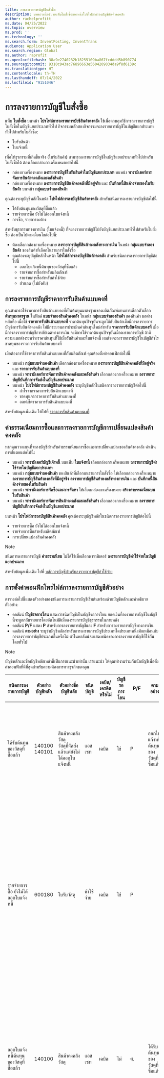 ```yaml
---
title: การลงรายการบัญชีใบสั่งซื้อ
description: บทความนี้อธิบายแท็บใบสั่งซื้อของหน้าโปรไฟล์การลงบัญชีสินค้าคงคลัง
author: rachelprofitt
ms.date: 04/25/2022
ms.topic: overview
ms.prod: ''
ms.technology: ''
ms.search.form: InventPosting, InventTrans
audience: Application User
ms.search.region: Global
ms.author: raprofit
ms.openlocfilehash: 38a9e2740232b18255109ba867fcdddd5b890774
ms.sourcegitcommit: 9310c943ac76896663e5604209034da9f8d6139c
ms.translationtype: HT
ms.contentlocale: th-TH
ms.lasthandoff: 07/14/2022
ms.locfileid: "9151046"
---
```

# <a name="purchase-order-posting"></a>การลงรายการบัญชีใบสั่งซื้อ

แท็บ **ใบสั่งซื้อ** บนหน้า **โปรไฟล์การลงรายการบัยชีสินค้าคงคลัง** ใช้เพื่อควบคุมวิธีการลงรายการบัญชีใบสั่งซื้อในบัญชีแยกประเภททั่วไป กิจกรรมหลักสองกิจกรรมจะลงรายการบัญชีในบัญชีแยกประเภททั่วไปสำหรับใบสั่งซื้อ: 

- ใบรับสินค้า
- ใบแจ้งหนี้

เพื่อให้ธุรกรรมที่เกิดขึ้นจริง (ใบรับสินค้า) สามารถลงรายการบัญชีในบัญชีแยกประเภททั่วไปสำหรับใบสั่งซื้อได้ ต้องเลือกกล่องกาเครื่องหมายต่อไปนี้

- กล่องกาเครื่องหมาย **ลงรายการบัญชีใบรับสินค้าในบัญชีแยกประเภท** บนหน้า **พารามิเตอร์การจัดการสินค้าคงคลังและคลังสินค้า**
- กล่องกาเครื่องหมาย **ลงรายการบัญชีสินค้าคงคลังที่มีอยู่จริง** และ **บันทึกหนี้สินค้างจ่ายของใบรับสินค้า** บนหน้า **กลุ่มแบบจำลองสินค้า**

คุณต้องระบุบัญชีหลักในหน้า **โปรไฟล์การลงบัญชีสินค้าคงคลัง** สำหรับชนิดการลงรายการบัญชีต่อไปนี้

- ได้รับต้นทุนของวัสดุที่ซื้อแล้ว
- รายจ่ายการซื้อ ยังไม่ได้ออกใบแจ้งหนี้
- การซื้อ, รายการคงค้าง

สำหรับธุรกรรมทางการเงิน (ใบแจ้งหนี้) ที่จะลงรายการบัญชีไปยังบัญชีแยกประเภททั่วไปสำหรับใบสั่งซื้อ ต้องเป็นไปตามเงื่อนไขต่อไปนี้:

- ต้องเลือกกล่องกาเครื่องหมาย **ลงรายการบัญชีสินค้าคงคลังทางการเงิน** ในหน้า **กลุ่มแบบจำลองสินค้า** ของสินค้าที่เลือกในรายการใบสั่งซื้อ
- คุณต้องระบุบัญชีหลักในหน้า **โปรไฟล์การลงบัญชีสินค้าคงคลัง** สำหรับชนิดการลงรายการบัญชีต่อไปนี้
  - ออกใบแจ้งหนี้ต้นทุนของวัสดุที่ซื้อแล้ว
  - รายจ่ายการซื้อสำหรับผลิตภัณฑ์
  - รายจ่ายการซื้อสำหรับค่าใช้จ่าย
  - ส่วนลด (ไม่บังคับ)

## <a name="fixed-receipt-price-posting"></a>การลงรายการบัญชีราคาการรับสินค้าแบบคงที่

คุณสามารถใช้ราคาการรับสินค้าแบบคงที่เป็นต้นทุนมาตรฐานของผลิตภัณฑ์แทนการเลือกตัวเลือก **ต้นทุนมาตรฐาน** ในฟิลด์ **แบบจำลองสินค้าคงคลัง** ในหน้า **กลุ่มแบบจำลองสินค้า** ของสินค้า ผลต่างหลักคือ เมื่อใช้ **ราคาการรับสินค้าแบบคงที่** ราคาต้นทุนปัจจุบันจะถูกใช้กับสินค้าเมื่อมีการลงรายการบัญชีการรับสินค้าคงคลัง ไม่มีกระบวนการประเมินค่าต้นทุนใหม่สำหรับ **ราคาการรับสินค้าแบบคงที่** เมื่อมีการลงรายการบัญชีการอัปเดตทางการเงิน จะมีการใช้ราคาต้นทุนปัจจุบันเมื่อลงรายการบัญชี ถ้ามีความแตกต่างระหว่างราคาต้นทุนที่ใช้เมื่อรับสินค้าและใบแจ้งหนี้ ผลต่างจะลงรายการบัญชีในบัญชีกําไรขาดทุนของราคาการรับสินค้าแบบคงที่

เมื่อต้องการใช้ราคาการรับสินค้าแบบคงที่กับผลิตภัณฑ์ คุณต้องตั้งค่าคอนฟิกต่อไปนี้

- บนหน้า **กลุ่มแบบจำลองสินค้า** เลือกกล่องกาเครื่องหมาย **ลงรายการบัญชีสินค้าคงคลังที่มีอยู่จริง** และ **ราคาการรับสินค้าแบบคงที่** 
- บนหน้า **พารามิเตอร์การจัดการสินค้าคงคลังและคลังสินค้า** เลือกกล่องกาเครื่องหมาย **ลงรายการบัญชีบันทึกการจัดส่งในบัญชีแยกประเภท**
- บนหน้า **โปรไฟล์การลงบัญชีสินค้าคงคลัง** ระบุบัญชีหลักในชนิดการลงรายการบัญชีต่อไปนี้
  - กำไรจากราคาการรับสินค้าแบบคงที่
  - ขาดทุนจากราคาการรับสินค้าแบบคงที่
  - ออฟเซ็ตราคาการรับสินค้าแบบคงที่

สำหรับข้อมูลเพิ่มเติม ให้ไปที่ [ราคาการรับสินค้าแบบคงที่](/supply-chain/cost-management/fixed-receipt-price.md)

## <a name="purchase-charges-and-stock-variation-posting"></a>ค่าธรรมเนียมการซื้อและการลงรายการบัญชีการเปลี่ยนแปลงสินค้าคงคลัง

หากคุณวางแผนที่จะลงบัญชีสำหรับค่าธรรมเนียมการซื้อและการเปลี่ยนแปลงของสินค้าคงคลัง ดำเนินการขั้นตอนต่อไปนี้:

- บนหน้า **พารามิเตอร์บัญชีเจ้าหนี้** บนแท็บ **ใบแจ้งหนี้** เลือกกล่องกาเครื่องหมาย **ลงรายการบัญชีค่าใช้จ่ายในบัญชีแยกประเภท**
- บนหน้า **กลุ่มแบบจำลองสินค้า** ของสินค้าที่เลือกบนรายการใบสั่งซื้อ ให้เลือกกล่องกาเครื่องหมาย **ลงรายการบัญชีสินค้าคงคลังที่มีอยู่จริง** **ลงรายการบัญชีสินค้าคงคลังทางการเงิน** และ **บันทึกหนี้สินค้างจ่ายของใบรับสินค้า**
- บนหน้า **พารามิเตอร์การจัดซื้อและการจัดหา** ให้เลือกกล่องกาเครื่องหมาย **สร้างค่าธรรมเนียมบนใบรับสินค้า**
- บนหน้า **พารามิเตอร์การจัดการสินค้าคงคลังและคลังสินค้า** เลือกกล่องกาเครื่องหมาย **ลงรายการบัญชีบันทึกการจัดส่งในบัญชีแยกประเภท**

บนหน้า **โปรไฟล์การลงบัญชีสินค้าคงคลัง** คุณต้องระบุบัญชีหลักในชนิดการลงรายการบัญชีต่อไปนี้

- รายจ่ายการซื้อ ยังไม่ได้ออกใบแจ้งหนี้
- รายจ่ายการซื้อสำหรับผลิตภัณฑ์
- การเปลี่ยนแปลงสินค้าคงคลัง

> [!NOTE]
> ชนิดการลงรายการบัญชี **ค่าธรรมเนียม** ไม่ได้ใช้เมื่อเลือกพารามิเตอร์ **ลงรายการบัญชีค่าใช้จ่ายในบัญชีแยกประเภท**

สำหรับข้อมูลเพิ่มเติม ไปที่ [หลักการบัญชีสำหรับลงรายการบัญชีค่าใช้จ่าย](/supply-chain/cost-management/post-to-charge-account-accounting-principle.md)

## <a name="sample-posting-profile-configuration"></a>การตั้งค่าคอนฟิกโพรไฟล์การลงรายการบัญชีตัวอย่าง

ตารางต่อไปนี้แสดงตัวอย่างของชนิดการลงรายการบัญชีเริ่มต้นพร้อมด้วยบัญชีหลักและคำอธิบายตัวอย่าง:

- คอลัมน์ **บัญชีรอการโอน** แสดงว่าชนิดบัญชีเป็นบัญชีรอการโอน ยอดเงินที่ลงรายการบัญชีในบัญชีนี้จะถูกกลับรายการโดยอัตโนมัติเมื่อลงรายการบัญชีธุรกรรมในภายหลัง 
- คอลัมน์ **P/F** แสดง **P** สำหรับการลงรายการบัญชีและ **F** สำหรับการลงรายการบัญชีทางการเงิน 
- คอลัมน์ **ตามอย่าง** ระบุว่าบัญชีหลักสำหรับการลงรายการบัญชีประเภทใดประเภทหนึ่งมักเหมือนกับการลงรายการบัญชีประเภทอื่นหรือไม่ ค่าในคอลัมน์จะแสดงชนิดของการลงรายการบัญชีที่ใช้กันโดยทั่วไป

> [!NOTE]
> บัญชีหลักและชื่อบัญชีหลักเหล่านี้เป็นการแนะนำเท่านั้น เราแนะนำ<!--note from editor: Via Writing Style Guide.--> ให้คุณทำงานร่วมกับนักบัญชีเพื่อตั้งค่าคอนฟิกที่ดีที่สุดสำหรับความต้องการทางธุรกิจของคุณ


| ชนิดการลงรายการบัญชี | ตัวอย่างบัญชีหลัก | ตัวอย่างชื่อบัญชีหลัก | ชนิดบัญชี | เดบิต/เครดิตหรือไม่ | บัญชีรอการโอน | P/F | ตามอย่าง | คำอธิบาย |
|--------------|---------------------|-------------------------|----------------|----------------|--------------------|----|----------|-----------|
| ได้รับต้นทุนของวัสดุที่ซื้อแล้ว | 140100</br>140101 | สินค้าคงคลังวัสดุ</br>วัสดุที่จัดส่งแล้วแต่ยังไม่ได้ออกใบแจ้งหนี้ | แอสเซท | เดบิต | ใช่ | P | ออกใบแจ้งหนี้ต้นทุนของวัสดุที่ซื้อแล้ว | ใช้เมื่อลงรายการบัญชีใบรับสินค้าตามใบสั่งซื้อ การออฟเซ็ตไปยังบัญชีเป็นรายจ่ายการซื้อ ยังไม่ได้ออกใบแจ้งหนี้ ยอดเงินในบัญชีนี้จะกลับรายการเมื่อมีการลงรายการบัญชีใบแจ้งหนี้ของใบสั่งซื้อ |
| รายจ่ายการซื้อ ยังไม่ได้ออกใบแจ้งหนี้ | 600180 | ใบรับวัสดุ | ค่าใช้จ่าย | เดบิต | ใช่ | P | |ใช้เมื่อมีการลงรายการบัญชีใบรับสินค้าตามใบสั่งซื้อ ใบสำคัญสองใบจะถูกสร้างขึ้นเพื่อให้การรับสินค้าติดตามผลต่างของราคาซื้อเมื่อมีการใช้ต้นทุนมาตรฐาน ออฟเซ็ตของบัญชีในใบสำคัญแรกคือรายการคงค้างของการซื้อ ออฟเซ็ตของใบสำคัญที่สองคือผลรวมของบัญชี ต้นทุนของวัสดุที่ซื้อที่ได้รับ และบัญชีผลต่างราคาซื้อ ยอดเงินที่ลงรายการบัญชีไว้ในบัญชีนี้จะกลับรายการเมื่อมีการลงรายการบัญชีใบแจ้งหนี้ของใบสั่งซื้อ |
| ออกใบแจ้งหนี้ต้นทุนของวัสดุที่ซื้อแล้ว | 140100 | สินค้าคงคลังวัสดุ | แอสเซท | เดบิต | ไม่ | ศ.  |ได้รับต้นทุนของวัสดุที่ซื้อแล้ว | ใช้เมื่อลงรายการบัญชีใบแจ้งหนี้ของใบสั่งซื้อ ออฟเซ็ตของบัญชีนี้คือ รายจ่ายการซื้อสำหรับผลิตภัณฑ์ บัญชีนี้แสดงถึงสินค้าคงคลังในงบดุลของคุณ โดยทั่วไป บัญชีที่ใช้จะเป็นบัญชีเดียวกับที่ใช้กับต้นทุนของหน่วยที่จัดส่งและต้นทุนของหน่วยที่ออกใบแจ้งหนี้แล้วในใบสั่งขาย |
| รายจ่ายการซื้อสำหรับผลิตภัณฑ์ | 600180 | ใบรับวัสดุ | ค่าใช้จ่าย | เครดิต | ใช่ | ศ.  | |ใช้เมื่อลงรายการบัญชีใบแจ้งหนี้ของใบสั่งซื้อ ใบสำคัญสองใบจะถูกสร้างขึ้นเพื่อให้ใบแจ้งหนี้ติดตามผลต่างของราคาซื้อ เมื่อมีการใช้ต้นทุนมาตรฐาน บัญชีตรงข้ามของบัญชีนี้เป็นบัญชีรายจ่ายการซื้อ ซึ่งยังไม่ได้ออกใบแจ้งหนี้ ซึ่งใช้ในการลงรายการบัญชีการรับสินค้า และกลับรายการระหว่างการลงรายการบัญชีใบแจ้งหนี้ แสดงต้นทุนของสินค้าคงคลังที่ซื้อเมื่อออกใบแจ้งหนี้ ซึ่งไม่สะท้อนให้เห็นในบัญชีสินค้าคงคลังในงบดุล นี่เป็นการลงรายการบัญชีกําไรขาดทุนของผลต่างราคาซื้อ ที่โดยทั่วไปพบในการซื้อสินค้าต้นทุนมาตรฐาน|
| กําไรจากราคาการรับสินค้าแบบคงที่ (กําไรจากการซื้อ กําไรจากราคาการรับสินค้าแบบคงที่*) | 510310 | ผลต่างราคาซื้อ | ค่าใช้จ่าย | เครดิต | ไม่ | ศ. | ขาดทุนจากราคาการรับสินค้าแบบคงที่ | ใช้เมื่อลงรายการบัญชีใบแจ้งหนี้ของใบสั่งซื้อ และมีความแตกต่างกันระหว่างราคาที่ออกใบแจ้งหนี้และต้นทุนเริ่มต้นของสินค้า บัญชีนี้จะใช้เมื่อผลต่างสูงกว่า ออฟเซ็ตของบัญชีนี้คือออฟเซ็ตราคาการรับสินค้าแบบคงที่ |
| ขาดทุนจากราคาการรับสินค้าแบบคงที่ (ขาดทุนจากการซื้อ ขาดทุนจากราคาการรับสินค้าแบบคงที่*) | 510310 | ผลต่างราคาซื้อ | ค่าใช้จ่าย | เดบิต | ไม่ | ศ. | กำไรจากราคาการรับสินค้าแบบคงที่ | ใช้เมื่อลงรายการบัญชีใบแจ้งหนี้ของใบสั่งซื้อ และมีความแตกต่างกันระหว่างราคาที่ออกใบแจ้งหนี้และต้นทุนเริ่มต้นของสินค้า บัญชีนี้จะใช้เมื่อผลต่างต่ำกว่า ออฟเซ็ตของบัญชีนี้คือออฟเซ็ตราคาการรับสินค้าแบบคงที่ |
| ออฟเซ็ตจากราคาการรับสินค้าแบบคงที่ (ออฟเซ็ตจากการซื้อ ออฟเซ็ตจากราคาการรับสินค้าแบบคงที่*) | 140900 | การเปลี่ยนแปลงสินค้าคงคลัง | แอสเซท | ทั้งสองรายการ | ไม่ | ศ.  | |ใช้เมื่อลงรายการบัญชีใบแจ้งหนี้ของใบสั่งซื้อ และมีความแตกต่างกันระหว่างราคาที่ออกใบแจ้งหนี้และต้นทุนเริ่มต้นของสินค้า บัญชีนี้คือออฟเซ็ตของบัญชีกำไรและขาดทุนจากราคาการรับสินค้าแบบคงที่ |
| ค่าธรรมเนียม | ไม่ระบุ | ไม่ระบุ | ไม่ระบุ | ไม่ระบุ | ไม่ระบุ | ไม่ระบุ | ไม่ระบุ | บัญชีนี้จะไม่ได้ใช้อีกต่อไป ใช้การเปลี่ยนแปลงสินค้าคงคลังแทน |
| การเปลี่ยนแปลงสินค้าคงคลัง | 600170 | การเปลี่ยนแปลงสินค้าคงคลัง | ค่าใช้จ่าย | เครดิต | ไม่ | ทั้งสองรายการ | | บัญชีนี้จะใช้เมื่อ <ul><li>มีความแตกต่างในราคาต่อหน่วยระหว่างใบรับสินค้าและใบแจ้งหนี้</li><li>มีการลงรายการบัญชีค่าธรรมเนียมไปยังสินค้า</li><li>ต้นทุนทางอ้อม<!--note from editor: Edit okay?--> เพิ่มให้กับสินค้าที่ซื้อแล้ว </li><li>ออฟเซ็ตของบัญชีนี้คือ บัญชีรายจ่ายการซื้อ ยังไม่ได้ออกใบแจ้งหนี้</li></ul> |
| การซื้อ, รายการคงค้าง | 200140 | การซื้อที่คงค้าง | หนี้สิน | เครดิต | Y | P | |ใช้เมื่อลงรายการบัญชีใบรับสินค้าตามใบสั่งซื้อ และเปิดใช้งานตัวเลือกในการรับรู้จํานวนเงินการซื้อ |
| ภาษีขายคงค้างเมื่อรับสินค้า | 250500 | ภาษีขายคงค้าง | หนี้สิน | เครดิต | Y | ทั้งสองรายการ  | |บัญชีนี้จะใช้เมื่อคุณเลือกตัวเลือก **ลงรายการบัญชีภาษีจริง** ใน **พารามิเตอร์การบริหารสินค้าคงคลังและคลังสินค้า** และคุณมีใบสั่งซื้อที่มีภาษี ยอดเงินจะถูกลงรายการบัญชีเมื่อคุณอัปเดตใบสั่งซื้อจริง (ใบรับสินค้า) และกลับรายการเมื่อคุณลงรายการบัญชีใบสั่งซื้อทางการเงิน (ใบแจ้งหนี้) |
| การรับสินทรัพย์ถาวร (เดบิตสินทรัพย์ถาวร*) | 180100 | สินทรัพย์ถาวรที่มีตัวตน | แอสเซท | เดบิต | N | ทั้งสองรายการ | ทั้งสองรายการ | บัญชีนี้จะใช้เมื่อคุณเลือกตัวเลือกในรายการใบสั่งซื้อของสินทรัพย์ถาวร การรวมใบสั่งซื้อได้รับการตั้งค่าคอนฟิกให้ได้รับสินทรัพย์ถาวรเมื่อรับสินค้าหรือใบแจ้งหนี้ สำหรับข้อมูลเพิ่มเติมเกี่ยวกับการรวมใบสั่งซื้อของสินทรัพย์ถาวร ให้ไปที่ [จัดซื้อสินทรัพย์โดยการจัดซื้อ](/fixed-assets/acquire-assets-procurement) |
| รายจ่ายการซื้อสำหรับค่าใช้จ่าย | 618900 | ค่าใช้จ่ายเบ็ดเตล็ด | ค่าใช้จ่าย | เดบิต | N | ทั้งสองรายการ | |ใช้เมื่อลงรายการบัญชีใบรับสินค้าหรือใบแจ้งหนี้ของใบสั่งซื้อที่ไม่ได้เก็บในคลังสินค้า หรือมีการใช้ประเภทการจัดซื้อ |
| การชำระเงินล่วงหน้า | 132190 | ค่าใช้จ่ายที่จ่ายล่วงหน้าแล้ว | แอสเซท | เดบิต | N | ทั้งสองรายการ | | ใช้เมื่อประมวลผลใบแจ้งหนี้การล่วงหน้าในใบสั่งซื้อ |


\*ค่าที่แสดงในเครื่องหมายวงเล็บแสดงถึงค่าที่ใช้ในฟิลด์ **ชนิดการลงรายการบัญชี** บนหน้า **ธุรกรรมใบสำคัญ** คุณสามารถดู **ชนิดการลงรายการบัญชี** ในหน้า **ธุรกรรมใบสำคัญ** บนแท็บ **ทั่วไป**

## <a name="fixed-asset-posting-with-purchase-orders"></a>การลงรายการบัญชีสินทรัพย์ถาวรพร้อมด้วยใบสั่งซื้อ

ถ้าคุณใช้โมดูล **สินทรัพย์ถาวร** และวางแผนที่จะซื้อสินทรัพย์ถาวรผ่านใบสั่งซื้อ คุณต้องตั้งค่าคอนฟิกชนิดการลงรายการบัญชี **การรับสินทรัพย์ถาวร** บนแท็บ **ใบสั่งซื้อ** ของหน้า **โปรไฟล์การลงรายการบัญชีสินค้าคงคลัง** สำหรับข้อมูลเพิ่มเติม ให้ไปที่ [การรวมสินทรัพย์ถาวร](/fixed-assets/fixed-asset-integration.md) และ [สร้างและรับสินทรัพย์จากบัญชีเจ้าหนี้](/fixed-assets/tasks/create-acquire-assets-accounts-payable.md)

## <a name="prepayment-purchase-order-invoice-posting"></a>การลงรายการบัญชีใบแจ้งหนี้ของใบสั่งซื้อการชำระเงินล่วงหน้า

ถ้าคุณวางแผนที่จะใช้คุณลักษณะ **ใบแจ้งหนี้สำหรับการชำระเงินล่วงหน้า** ของใบสั่งซื้อ ต้องเลือกชนิดการลงรายการบัญชี **การชำระเงินล่วงหน้า** บนแท็บ **ใบสั่งซื้อ** บนหน้า **โปรไฟล์การลงบัญชีสินค้าคงคลัง** สำหรับข้อมูลเพิ่มเติม ให้ไปที่ [ใบแจ้งหนี้สำหรับการชำระเงินล่วงหน้าเปรียบเทียบกับการชำระเงินล่วงหน้า](/accounts-payable/prepayments-invoices-vs-prepayments.md)

## <a name="purchase-requisition-and-purchase-order-confirmation-posting"></a>การลงรายการบัญชีการยืนยันใบขอซื้อและใบสั่งซื้อ

การยืนยันใบขอซื้อและใบสั่งซื้อยังสามารถตั้งค่าคอนฟิกให้ลงรายการบัญชีภาระผูกพันที่เกิดขึ้นก่อนและภาระผูกพันไปที่บัญชีแยกประเภททั่วไป การลงรายการบัญชีเหล่านี้ควบคุมโดยข้อกำหนดการลงรายการบัญชี สำหรับข้อมูลเพิ่มเติม ไปที่ [เกี่ยวกับภาระผูกพันของใบสั่งซื้อ](/dynamicsax-2012/appuser-itpro/about-purchase-order-encumbrances)

## <a name="procurement-category-posting"></a>การลงรายการบัญชีประเภทการจัดซื้อ

แทนที่จะตั้งค่าการลงรายการบัญชีสินค้าคงคลังสำหรับสินค้าทั้งหมด กลุ่มสินค้า หรือสินค้ารายการเดียว คุณสามารถตั้งค่าประเภทและควบคุมการลงรายการบัญชีในบัญชีแยกประเภทตามประเภทการจัดซื้อ สำหรับข้อมูลเพิ่มเติมเกี่ยวกับการตั้งค่าประเภทและการกําหนดประเภทให้กับผลิตภัณฑ์ ให้ไปที่ [การตั้งค่าคอนฟิกโปรไฟล์การลงรายการบัญชีตัวอย่าง](#sample-posting-profile-configuration) ก่อนหน้านี้ในบทความนี้

เมื่อใช้ประเภทที่มีใบสั่งซื้อหรือใบแจ้งหนี้ของผู้จัดจำหน่าย การจัดประเภทตามลำดับชั้นต้องมอบหมายให้กับชนิด **ประเภทการจัดซื้อตามลำดับชั้น** บนหน้า **การกำหนดบทบาทของการจัดประเภทตามลำดับชั้น**

### <a name="vendor-invoices-with-procurement-categories"></a>ประเภทใบแจ้งหนี้ของผู้จัดจำหน่ายพร้อมการจัดซื้อ

ถ้าองค์กรของคุณใช้ใบสั่งซื้อกับการซื้อบางรายการ ไม่ใช่ใบสั่งซื้ออื่น คุณสามารถประมวลผลใบแจ้งหนี้ที่เกี่ยวข้องกับใบสั่งซื้อแบบอื่นได้หลายวิธี ซึ่งรวมถึงการใช้สมุดรายวันใน **บัญชีเจ้าหนี้** หรือโดยหน้า **ใบแจ้งหนี้ของผู้จัดจำหน่ายที่ค้างอยู่** ซึ่งใช้ในการสร้างใบแจ้งหนี้ของใบสั่งซื้อ เมื่อสร้างใบแจ้งหนี้ให้กับใบแจ้งหนี้ที่เกี่ยวข้องกับใบสั่งที่ไม่ใช่ใบสั่งซื้อ คุณจะต้องสร้างประเภทการจัดซื้อให้กับค่าใช้จ่ายแต่ละชนิด คุณจะต้องแม็ปประเภทกับบัญชีค่าใช้จ่ายที่ถูกต้องในหน้า **โปรไฟล์การลงรายการบัญชีสินค้าคงคลัง**

จํานวนประเภทที่แน่นอนจะแตกต่างกันไปตามจํานวนบัญชีค่าใช้จ่ายที่คุณใช้ในการลงรายการบัญชีใบแจ้งหนี้ของคุณ คุณจะต้องมีประเภทการจัดซื้ออย่างน้อยหนึ่งประเภทต่อบัญชีหลักแต่ละบัญชีที่คุณจะออกใบแจ้งหนี้ตามใบสั่งที่ไม่ใช่ใบสั่งซื้อ คุณสามารถใช้ประเภทได้หลายประเภทในหนึ่งบัญชีหลัก ซึ่งสามารถมีประโยชน์ต่อการใช้งาน ความสามารถในการค้นหา และการรายงานชนิดของค่าใช้จ่ายที่คุณใช้

### <a name="benefits-of-using-procurement-categories-for-vendor-invoices"></a>ประโยชน์ของการใช้ประเภทการจัดซื้อสำหรับใบแจ้งหนี้ของผู้จัดจำหน่าย

บางประโยชน์ของการใช้ประเภทการจัดซื้อสำหรับใบแจ้งหนี้ของผู้จัดจำหน่ายรวมถึง:

- ประสบการณ์ของผู้ใช้ที่สอดคล้องกัน: เมื่อคุณตั้งค่าคอนฟิกประเภทการจัดซื้อให้กับค่าใช้จ่ายที่เกี่ยวข้องกับใบสั่งที่ไม่ใช่ใบสั่งซื้อทั้งหมด ผู้ใช้สามารถได้รับการฝึกอบรมในกระบวนการหนึ่งกระบวนการของการออกใบแจ้งหนี้โดยใช้หน้า **ใบแจ้งหนี้ของผู้จัดจำหน่ายที่ค้างอยู่**
- ประสบการณ์การรายงานที่ปรับปรุงแล้ว: เมื่อคุณตั้งค่าคอนฟิกประเภทการจัดซื้อให้กับสินค้าทั้งหมดและค่าใช้จ่ายที่เกี่ยวข้องกับใบสั่งที่ไม่ใช่ใบสั่งซื้อ รายงานการใช้จ่ายการจัดซื้อจะวิเคราะห์การใช้จ่ายโดยเรียงตามผู้จัดจำหน่าย ประเภท และอื่นๆ
- เวิร์กโฟลว์ที่สอดคล้องกัน: เมื่อคุณใช้ **ใบแจ้งหนี้ของผู้จัดจำหน่ายที่ค้างอยู่** เพื่อประมวลผลใบแจ้งหนี้ทั้งหมด คุณสามารถสร้างเวิร์กโฟลว์ที่สอดคล้องกันและกระบวนการอนุมัติได้โดยใช้เวิร์กโฟลว์เดียว

## <a name="consignment-inventory-posting"></a>การลงรายการบัญชีสินค้าคงคลังที่มีการส่งมอบ

สินค้าคงคลังที่มีการส่งมอบใช้การลงรายการบัญชีแยกประเภทเดียวกันกับสินค้าที่ซื้ออื่นๆ ผลต่างที่สำคัญคือ เมื่อได้รับสินค้าคงคลัง จะไม่มีการบันทึกธุรกรรมบัญชีแยกประเภท เมื่อต้องการโอนย้ายความเป็นเจ้าของไปยังองค์กร เมื่อลงรายการบัญชีสมุดรายวัน **การเปลี่ยนแปลงความเป็นเจ้าของสินค้าคงคลัง** ใบสำคัญจะถูกสร้างขึ้นเพื่อบันทึกต้นทุนของสินค้า สำหรับข้อมูลเพิ่มเติม ไปที่ [ตั้งค่าการส่งมอบ](/supply-chain/inventory/consignment.md)
